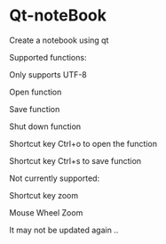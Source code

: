 # Qt-noteBook
Create a notebook using qt

Supported functions:

Only supports UTF-8

Open function

Save function

Shut down function

Shortcut key Ctrl+o to open the function

Shortcut key Ctrl+s to save function

Not currently supported:

Shortcut key zoom

Mouse Wheel Zoom

It may not be updated again ..
